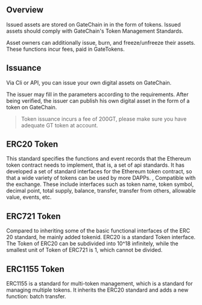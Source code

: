 
## Overview

Issued assets are stored on GateChain in in the form of tokens. Issued assets should comply with GateChain's Token Management Standards.
    
Asset owners can additionally issue, burn, and freeze/unfreeze their assets. These functions incur fees, paid in GateTokens.


## Issuance

Via Cli or API, you can issue your own digital assets on GateChain.

The issuer may fill in the parameters according to the requirements. After being verified, the issuer can publish his own digital asset in the form of a token on GateChain. 

> Token issuance incurs a fee of 200GT, please make sure you have adequate GT token at account.



## ERC20 Token

This standard specifies the functions and event records that the Ethereum token contract needs to implement, that is, a set of api standards. It has developed a set of standard interfaces for the Ethereum token contract, so that a wide variety of tokens can be used by more DAPPs. , Compatible with the exchange. These include interfaces such as token name, token symbol, decimal point, total supply, balance, transfer, transfer from others, allowable value, events, etc.


## ERC721 Token

Compared to inheriting some of the basic functional interfaces of the ERC 20 standard, he mainly added tokenid. ERC20 is a standard Token interface. The Token of ERC20 can be subdivided into 10^18 infinitely, while the smallest unit of Token of ERC721 is 1, which cannot be divided.

## ERC1155 Token

ERC1155 is a standard for multi-token management, which is a standard for managing multiple tokens. It inherits the ERC20 standard and adds a new function: batch transfer.



